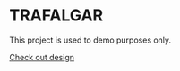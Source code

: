# TRAFALGAR

This project is used to demo purposes only.

[Check out design](https://www.figma.com/file/pMdfx6sZg5FQVBPWARD9L1/Trafalgar?node-id=0%3A1)
